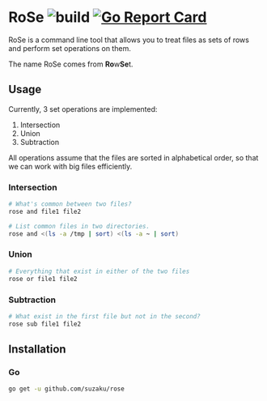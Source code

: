 # RoSe ![build](https://github.com/suzaku/rose/workflows/build/badge.svg) [![Go Report Card](https://goreportcard.com/badge/github.com/suzaku/rose)](https://goreportcard.com/report/github.com/suzaku/rose)

RoSe is a command line tool that allows you to treat files as sets of rows and perform set operations on them.

The name RoSe comes from **Ro**w**Se**t.


## Usage

Currently, 3 set operations are implemented:

1. Intersection
2. Union
3. Subtraction

All operations assume that the files are sorted in alphabetical order,
so that we can work with big files efficiently.

### Intersection

```bash
# What's common between two files?
rose and file1 file2

# List common files in two directories.
rose and <(ls -a /tmp | sort) <(ls -a ~ | sort)
```

### Union

```bash
# Everything that exist in either of the two files
rose or file1 file2
```

### Subtraction

```bash
# What exist in the first file but not in the second?
rose sub file1 file2
```

## Installation

### Go

```bash
go get -u github.com/suzaku/rose
```
